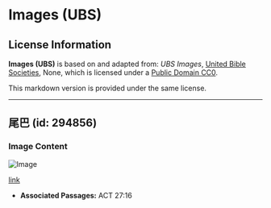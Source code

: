 # Images (UBS)

## License Information

**Images (UBS)** is based on and adapted from: _UBS Images_, [United Bible Societies](https://unitedbiblesocieties.org/), None, which is licensed under a [Public Domain CC0](https://creativecommons.org/public-domain/cc0/).

This markdown version is provided under the same license.



--------------------------------

## 尾巴 (id: 294856)

### Image Content

![Image](https://cdn.aquifer.bible/aquifer-content/resources/Media/WEB-0119_cauda.jpg)

[link](https://cdn.aquifer.bible/aquifer-content/resources/Media/WEB-0119_cauda.jpg)

* **Associated Passages:** ACT 27:16

